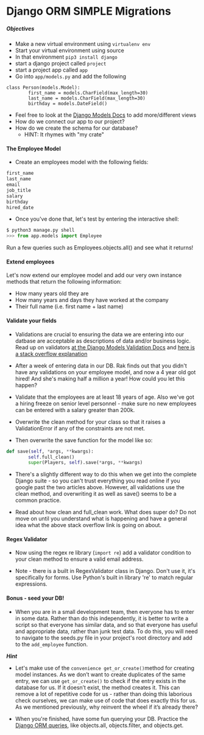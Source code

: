 # Django ORM SIMPLE Migrations

##### Objectives

* Make a new virtual environment using `virtualenv env`
* Start your virtual environment using source
* In that environment `pip3 install django`
* start a django project called `project`
* start a project app called `app`
* Go into `app/models.py` and add the following

```
class Person(models.Model):
		first_name = models.CharField(max_length=30)
		last_name = models.CharField(max_length=30)
		birthday = models.DateField()
```
* Feel free to look at the [Django Models Docs](https://docs.djangoproject.com/en/dev/topics/db/models/) to add more/different views
* How do we connect our app to our project?
* How do we create the schema for our database? 
	* HINT: It rhymes with "my crate"

#### The Employee Model

* Create an employees model with the following fields:  

```py
first_name  
last_name  
email  
job_title  
salary  
birthday  
hired_date
```
* Once you've done that, let's test by entering the interactive shell:  

```py
$ python3 manage.py shell
>>> from app.models import Employee
```
Run a few queries such as Employees.objects.all() and see what it returns!

#### Extend employees

Let's now extend our employee model and add our very own instance methods that return the following information:

* How many years old they are
* How many years and days they have worked at the company  
* Their full name (i.e. first name + last name)

#### Validate your fields

* Validations are crucial to ensuring the data we are entering into our datbase are acceptable as descriptions of data and/or business logic. Read up on validators [at the Django Models Validation Docs](https://docs.djangoproject.com/en/dev/ref/models/instances/#validating-objects) and [here is a stack overflow explanation](http://stackoverflow.com/questions/12945339/is-this-the-way-to-validate-django-model-fields)

* After a week of entering data in our DB. Rak finds out that you didn't have any validations on your employee model, and now a 4 year old got hired! And she's making half a million a year! How could you let this happen?

* Validate that the employees are at least 18 years of age. Also we've got a hiring freeze on senior level personnel - make sure no new employees can be entered with a salary greater than 200k.

* Overwrite the clean method for your class so that it raises a ValidationError if any of the constraints are not met.

* Then overwrite the save function for the model like so:

```py
def save(self, *args, **kwargs):
		self.full_clean()
		super(Players, self).save(*args, **kwargs)  
```
* There's a slightly different way to do this when we get into the complete Django suite - so you can't trust everything you read online if you google past the two articles above. However, all validations use the clean method, and overwriting it as well as save() seems to be a common practice.

* Read about how clean and full_clean work. What does super do? Do not move on until you understand what is happening and have a general idea what the above stack overflow link is going on about.

#### Regex Validator

* Now using the regex re library (`import re`) add a validator condition to your clean method to ensure a valid email address.

* Note - there is a built in RegexValidator class in Django. Don't use it, it's specifically for forms. Use Python's built in library 're' to match regular expressions.

#### Bonus - seed your DB!

* When you are in a small development team, then everyone has to enter in some data. Rather than do this independently, it is better to write a script so that everyone has similar data, and so that everyone has useful and appropriate data, rather than junk test data. To do this, you will need to navigate to the seeds.py file in your project's root directory and add to the `add_employee` function.

***Hint***

* Let's make use of the `convenience get_or_create()`method for creating model instances. As we don’t want to create duplicates of the same entry, we can use `get_or_create()` to check if the entry exists in the database for us. If it doesn’t exist, the method creates it. This can remove a lot of repetitive code for us - rather than doing this laborious check ourselves, we can make use of code that does exactly this for us. As we mentioned previously, why reinvent the wheel if it’s already there?



* When you're finished, have some fun querying your DB. Practice the [Django ORM queries](https://docs.djangoproject.com/en/dev/topics/db/queries/), like objects.all, objects.filter, and objects.get.
